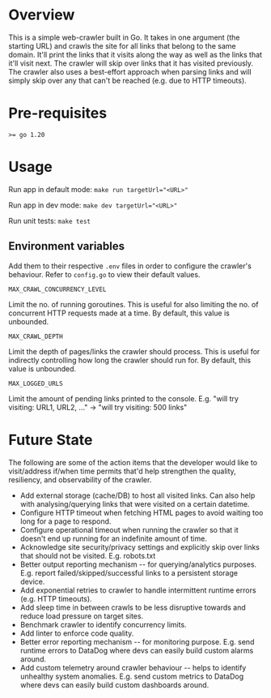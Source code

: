 # Overview

This is a simple web-crawler built in Go. It takes in one argument (the starting URL) and crawls the site for all links that belong to the same domain. It'll print the links that it visits along the way as well as the links that it'll visit next. The crawler will skip over links that it has visited previously. The crawler also uses a best-effort approach when parsing links and will simply skip over any that can't be reached (e.g. due to HTTP timeouts).

# Pre-requisites

`>= go 1.20`

# Usage

Run app in default mode: `make run targetUrl="<URL>"`

Run app in dev mode: `make dev targetUrl="<URL>"`

Run unit tests:
`make test`

## Environment variables

Add them to their respective `.env` files in order to configure the crawler's behaviour. Refer to `config.go` to view their default values.

`MAX_CRAWL_CONCURRENCY_LEVEL`

Limit the no. of running goroutines. This is useful for also limiting the no. of concurrent HTTP requests made at a time. By default, this value is unbounded.

`MAX_CRAWL_DEPTH`

Limit the depth of pages/links the crawler should process. This is useful for indirectly controlling how long the crawler should run for. By default, this value is unbounded.

`MAX_LOGGED_URLS`

Limit the amount of pending links printed to the console. E.g. "will try visiting: URL1, URL2, ..." -> "will try visiting: 500 links"

# Future State

The following are some of the action items that the developer would like to visit/address if/when time permits that'd help strengthen the quality, resiliency, and observability of the crawler.

- Add external storage (cache/DB) to host all visited links. Can also help with analysing/querying links that were visited on a certain datetime.
- Configure HTTP timeout when fetching HTML pages to avoid waiting too long for a page to respond.
- Configure operational timeout when running the crawler so that it doesn't end up running for an indefinite amount of time.
- Acknowledge site security/privacy settings and explicitly skip over links that should not be visited. E.g. robots.txt
- Better output reporting mechanism -- for querying/analytics purposes. E.g. report failed/skipped/successful links to a persistent storage device.
- Add exponential retries to crawler to handle intermittent runtime errors (e.g. HTTP timeouts).
- Add sleep time in between crawls to be less disruptive towards and reduce load pressure on target sites.
- Benchmark crawler to identify concurrency limits.
- Add linter to enforce code quality.
- Better error reporting mechanism -- for monitoring purpose. E.g. send runtime errors to DataDog where devs can easily build custom alarms around.
- Add custom telemetry around crawler behaviour -- helps to identify unhealthy system anomalies. E.g. send custom metrics to DataDog where devs can easily build custom dashboards around.